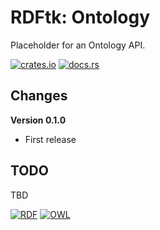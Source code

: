 # RDFtk: Ontology

Placeholder for an Ontology API.

[![crates.io](https://img.shields.io/crates/v/rdftk_query.svg)](https://crates.io/crates/rdftk_query)
[![docs.rs](https://docs.rs/rdftk_query/badge.svg)](https://docs.rs/rdftk_query)

## Changes

**Version 0.1.0**

* First release

## TODO

TBD 

[![RDF](https://www.w3.org/Icons/SW/Buttons/sw-rdf-blue.png)](http://www.w3.org/2001/sw/wiki/RDF)
[![OWL](https://www.w3.org/Icons/SW/Buttons/sw-owl-blue.png)](http://www.w3.org/2001/sw/wiki/OWL)
